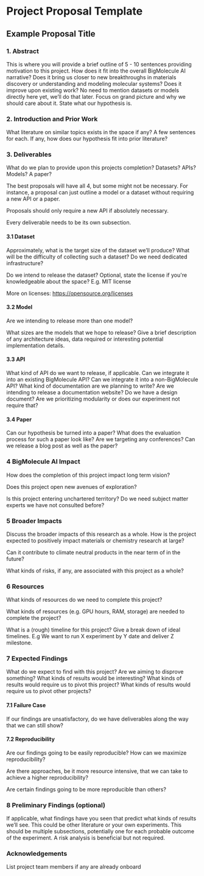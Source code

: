 # Project Proposal Template

## Example Proposal Title

### 1. Abstract
This is where you will provide a brief outline of 5 - 10 sentences providing motivation to
this project. How does it fit into the overall BigMolecule AI narrative? Does it bring us closer to new breakthroughs in materials discovery or understanding and modeling molecular systems? Does it improve upon existing work? No need to mention datasets or models directly here yet, we’ll do that later. Focus on grand picture and why we should care about it. State what our hypothesis is.

### 2. Introduction and Prior Work
What literature on similar topics exists in the space if any? A few sentences for each. If any, how does our hypothesis fit into prior literature?

### 3. Deliverables
What do we plan to provide upon this projects completion? Datasets? APIs? Models? A paper? 

The best proposals will have all 4, but some might not be necessary. For instance, a proposal can just outline a model or a dataset without requiring a new API or a paper.

Proposals should only require a new API if absolutely necessary.

Every deliverable needs to be its own subsection. 


#### 3.1 Dataset
Approximately, what is the target size of the dataset we’ll produce? What will be the difficulty of collecting such a dataset? Do we need dedicated infrastructure? 

Do we intend to release the dataset? Optional, state the license if you're knowledgeable about the space? E.g. MIT license

More on licenses: https://opensource.org/licenses

#### 3.2 Model
Are we intending to release more than one model? 

What sizes are the models that we hope to release? Give a brief description of any architecture ideas, data required or interesting potential implementation details.


#### 3.3 API
What kind of API do we want to release, if applicable. Can we integrate it into an existing BigMolecule API? Can we integrate it into a non-BigMolecule API? What kind of documentation are we planning to write? Are we intending to release a documentation website? Do we have a design document? Are we prioritizing modularity or does our experiment not require that?


#### 3.4 Paper
Can our hypothesis be turned into a paper? What does the evaluation process for such a paper look like? Are we targeting any conferences? Can we release a blog post as well as the paper?

### 4 BigMolecule AI Impact
How does the completion of this project impact long term vision? 

Does this project open new avenues of exploration?

Is this project entering unchartered territory? Do we need subject matter experts we have not consulted before?

### 5 Broader Impacts

Discuss the broader impacts of this research as a whole. How is the project expected to positively impact materials or chemistry research at large?

Can it contribute to climate neutral products in the near term of in the future?

What kinds of risks, if any, are associated with this project as a whole?

### 6 Resources
What kinds of resources do we need to complete this project?

What kinds of resources (e.g. GPU hours, RAM, storage) are needed to complete the project?

What is a (rough) timeline for this project? Give a break down of ideal timelines. E.g We want to run X experiment by Y date and deliver Z milestone.


### 7 Expected Findings

What do we expect to find with this project? Are we aiming to disprove something? What
kinds of results would be interesting? What kinds of results would require us to pivot this
project? What kinds of results would require us to pivot other projects?

#### 7.1 Failure Case
If our findings are unsatisfactory, do we have deliverables along the way that we can still show?

#### 7.2 Reproducibility
Are our findings going to be easily reproducible? How can we maximize reproducibility?

Are there approaches, be it more resource intensive, that we can take to achieve a higher reproducibility? 

Are certain findings going to be more reproducible than others?

### 8 Preliminary Findings (optional)
If applicable, what findings have you seen that predict what kinds of results we’ll see. This
could be other literature or your own experiments. This should be multiple subsections,
potentially one for each probable outcome of the experiment. A risk analysis is beneficial
but not required.

### Acknowledgements
List project team members if any are already onboard